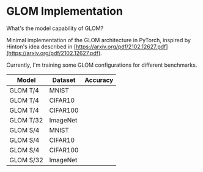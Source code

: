 # GLOM Implementation

What's the model capability of GLOM?

Minimal implementation of the GLOM architecture in PyTorch, inspired by Hinton's idea described in [https://arxiv.org/pdf/2102.12627.pdf](https://arxiv.org/pdf/2102.12627.pdf).

Currently, I'm training some GLOM configurations for different benchmarks.

| Model | Dataset | Accuracy | 
| - | - | - |
| GLOM T/4 | MNIST | |
| GLOM T/4 | CIFAR10 | |
| GLOM T/4 | CIFAR100 | |
| GLOM T/32 | ImageNet | |
| GLOM S/4 | MNIST | |
| GLOM S/4 | CIFAR10 | |
| GLOM S/4 | CIFAR100 | |
| GLOM S/32 | ImageNet | |
